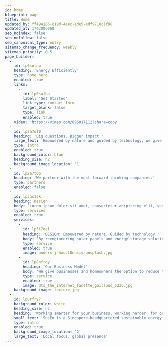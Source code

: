 ```yaml
---
id: home
blueprint: page
title: Home
updated_by: ff494186-c19d-4eec-ade5-edf9718c1f98
updated_at: 1703006068
seo_noindex: false
seo_nofollow: false
seo_canonical_type: entry
sitemap_change_frequency: weekly
sitemap_priority: 0.5
page_builder:
  -
    id: lp0sotnp
    heading: 'Energy Efficiently'
    type: home_hero
    enabled: true
    links:
      -
        id: lp0sufbh
        label: 'Get Started'
        link_type: contact_form
        target_blank: false
        type: link
        enabled: true
    video: 'https://vimeo.com/896017112?share=copy'
  -
    id: lp2a7ol0
    heading: 'Big questions. Bigger impact.'
    large_text: 'Empowered by nature and guided by technology, we give businesses and homeowners the blueprint for sustainable energy solutions.'
    type: intro
    enabled: true
    background_color: blue
    heading_size: h2
    background_image_location: '1'
  -
    id: lp2a7t0p
    heading: 'We partner with the most forward-thinking companies.'
    type: partners
    enabled: false
  -
    id: lp3hs1sk
    heading: Design
    body: 'Lorem ipsum dolor sit amet, consectetur adipiscing elit, sed do eiusmod tempor incididunt ut labore et dolore magna aliqua.'
    type: services
    enabled: true
    services:
      -
        id: lp3i7oel
        heading: 'DESIGN: Empowered by nature. Guided by technology.'
        body: 'By reengineering solar panels and energy storage solutions, we create something that makes your energy generation and storage more efficient — saving you more, for less.'
        type: service
        enabled: true
        image: anders-j-hxucl0nusiy-unsplash.jpg
      -
        id: lp8nfroy
        heading: 'Our Business Model'
        body: 'We give businesses and homeowners the option to reduce their reliance on the public grid by providing energy at a sustainable and cheaper pricing through Ai algorithm and technology.'
        type: service
        enabled: true
        image: dts_the_internet_fanette_guilloud_5236.jpg
    background_image: texture.jpg
  -
    id: lp8rfry7
    background_color: white
    heading_size: h2
    heading: 'Working smarter for your business, working harder  for our planet.'
    small_text: 'SusEn is a Singapore-headquartered sustainable energy management company designed to change the way we power, store, and manage energy. Utilising its power electronics technology, which includes proprietary hardware and software, it offers clients the value proposition of sustainable energy solutions at domestic and SME business scale.'
    type: intro
    enabled: true
    background_image_location: '2'
    large_text: 'Local focus, global presence'
---
```

